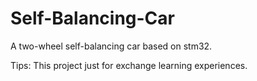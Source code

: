 # Self-Balancing-Car
A two-wheel self-balancing car based on stm32.

Tips:
This project just for exchange learning experiences.
